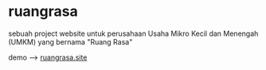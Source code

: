 # ruangrasa
sebuah project website untuk perusahaan Usaha Mikro Kecil dan Menengah (UMKM) yang bernama "Ruang Rasa"

demo --> <a href="http://ruangrasa.site/" target="_blank">ruangrasa.site</a>
